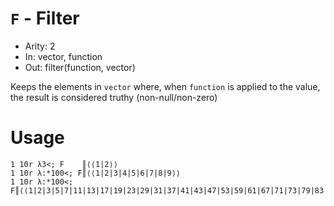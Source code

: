 # `F` - Filter

- Arity: 2
- In: vector, function
- Out: filter(function, vector)

Keeps the elements in `vector` where, when `function` is applied to the value, the result is considered truthy (non-null/non-zero)

# Usage
```
1 10r λ3<; F    ║⟨⟨1|2⟩⟩
1 10r λ:*100<; F║⟨⟨1|2|3|4|5|6|7|8|9⟩⟩
1 10r λ:*100<; F║⟨⟨1|2|3|5|7|11|13|17|19|23|29|31|37|41|43|47|53|59|61|67|71|73|79|83|89|97⟩⟩
```
